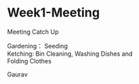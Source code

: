 # Week1-Meeting
Meeting Catch Up

Gardening： Seeding  
Ketching: Bin Cleaning, Washing Dishes and   
Folding Clothes


Gaurav
